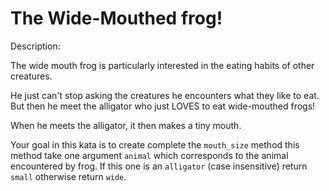 # The Wide-Mouthed frog!
Description:

The wide mouth frog is particularly interested in the eating habits of other creatures.

He just can't stop asking the creatures he encounters what they like to eat. But then he meet the alligator who just LOVES to eat wide-mouthed frogs!

When he meets the alligator, it then makes a tiny mouth.

Your goal in this kata is to create complete the ```mouth_size``` method this method take one argument ```animal``` which corresponds to the animal encountered by frog. If this one is an ```alligator``` (case insensitive) return ```small``` otherwise return ```wide```.
